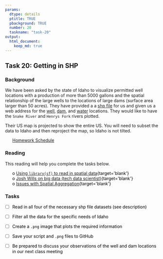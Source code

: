 ```yaml
---
params:
  dtype: details
  ptitle: TRUE
  pbackground: TRUE
  number: 20
  taskname: "task-20"
output:
  html_document:
    keep_md: true
---
```







## Task 20: Getting in SHP 
### Background 

We have been asked by the state of Idaho to visualize permitted well locations with a production of more than 5000 gallons and the spatial relationship of the large wells to the locations of large dams (surface area larger than 50 acres).  They have provided a a [shp file](https://byuistats.github.io/M335/data/shp.zip) for us and given us a web address for the [well](https://research.idwr.idaho.gov/gis/Spatial/Wells/WellConstruction/wells.zip), [dam](https://research.idwr.idaho.gov/gis/Spatial/DamSafety/dam.zip), and [water](https://research.idwr.idaho.gov/gis/Spatial/Hydrography/streams_lakes/c_250k/hyd250.zip) locations. They would like to have the `Snake River` and `Henrys Fork` rivers plotted.

Their US map is projected to show the entire US.  You will need to subset the data to Idaho and then reproject the map, so Idaho is not tilted.


 * [Homework Schedule](../homework_schedule.html)




<style>
ul {
   color: black;
   list-style-type: none;
   list-style-position: outside;

}

</style>


### Reading

This reading will help you complete the tasks below.

* o [Using `library(sf)` to read in spatial data](https://r-spatial.github.io/sf/articles/sf2.html){target='blank'}
* o [Josh Wills on big data (tech data scientist)](https://www.youtube.com/watch?v=Ewd5PXgLXlU&feature=youtu.be){target='blank'}
* o [Issues with Spatial Aggregation](https://www.youtube.com/watch?v=wn5larsRHro){target='blank'}


### Tasks


* [ ] Read in all four of the necessary shp file datasets (see description)
* [ ] Filter all the data for the specific needs of Idaho
* [ ] Create a `.png` image that plots the required information
* [ ] Save your script and `.png` files to GitHub
* [ ] Be prepared to discuss your observations of the well and dam locations in our next class meeting


